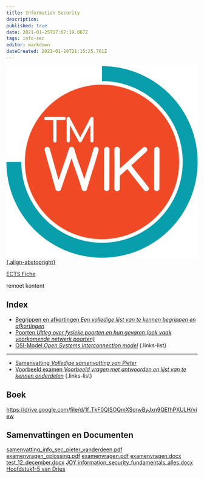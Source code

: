 ```yaml
---
title: Information Security
description: 
published: true
date: 2021-01-25T17:07:19.067Z
tags: info-sec
editor: markdown
dateCreated: 2021-01-20T21:15:25.761Z
---
```


[![tmwiki_v1_noback.png](/tmwiki_v1_noback.png){.align-abstopright}](https://tmwiki.be/en/home)

[ECTS Fiche](http://onderwijsaanbodmechelenantwerpen.thomasmore.be/2020/syllabi/n/YT0868N.htm#activetab=doelstellingen_idp126192)

remoet kontent

## Index

- [Begrippen en afkortingen *Een volledige lijst van te kennen begrippen en afkortingen*](/en/Information_Security/woorden)
- [Poorten *Uitleg over fysieke poorten en hun gevaren (ook vaak voorkomende netwerk poorten)*](/en/Information_Security/ports)
- [OSI-Model *Open Systems Interconnection model*](/en/Information_Security/OSI-model)
{.links-list}
---

- [Samenvatting *Volledige samenvatting van Pieter*](/en/Information_Security/samenvatting)
- [Voorbeeld examen *Voorbeeld vragen met antwoorden en lijst van te kennen onderdelen*](/en/Information_Security/testexam)
{.links-list}

## Boek
https://drive.google.com/file/d/1f_TkF0QISOQmXScrwByJxn9QEfhPXULH/view

## Samenvattingen en Documenten

[samenvatting_info_sec_pieter_vanderdeen.pdf](/information_security/samenvatting_info_sec_pieter_vanderdeen.pdf)
[examenvragen_oplossing.pdf](/information_security/2019_2020/examenvragen_oplossing.pdf)
[examenvragen.pdf](/information_security/2019_2020/examenvragen.pdf)
[examenvragen.docx](/information_security/2019_2020/examenvragen.docx)
[test_12_december.docx](/information_security/2019_2020/test_12_december.docx)
[JOY information_security_fundamentals_alles.docx](/information_security/2019_2020/information_security_fundamentals_alles.docx)
[Hoofdstuk1-5 van Dries](/en/Information_Security/Hoofdstuk1-5)